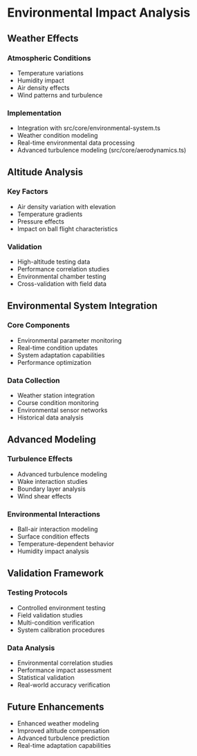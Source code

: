 # Environmental Impact Analysis

## Weather Effects
### Atmospheric Conditions
- Temperature variations
- Humidity impact
- Air density effects
- Wind patterns and turbulence

### Implementation
- Integration with src/core/environmental-system.ts
- Weather condition modeling
- Real-time environmental data processing
- Advanced turbulence modeling (src/core/aerodynamics.ts)

## Altitude Analysis
### Key Factors
- Air density variation with elevation
- Temperature gradients
- Pressure effects
- Impact on ball flight characteristics

### Validation
- High-altitude testing data
- Performance correlation studies
- Environmental chamber testing
- Cross-validation with field data

## Environmental System Integration
### Core Components
- Environmental parameter monitoring
- Real-time condition updates
- System adaptation capabilities
- Performance optimization

### Data Collection
- Weather station integration
- Course condition monitoring
- Environmental sensor networks
- Historical data analysis

## Advanced Modeling
### Turbulence Effects
- Advanced turbulence modeling
- Wake interaction studies
- Boundary layer analysis
- Wind shear effects

### Environmental Interactions
- Ball-air interaction modeling
- Surface condition effects
- Temperature-dependent behavior
- Humidity impact analysis

## Validation Framework
### Testing Protocols
- Controlled environment testing
- Field validation studies
- Multi-condition verification
- System calibration procedures

### Data Analysis
- Environmental correlation studies
- Performance impact assessment
- Statistical validation
- Real-world accuracy verification

## Future Enhancements
- Enhanced weather modeling
- Improved altitude compensation
- Advanced turbulence prediction
- Real-time adaptation capabilities
